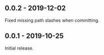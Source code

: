 ## 0.0.2 - 2019-12-02
Fixed missing path slashes when committing.

## 0.0.1 - 2019-10-25
Initial release.
